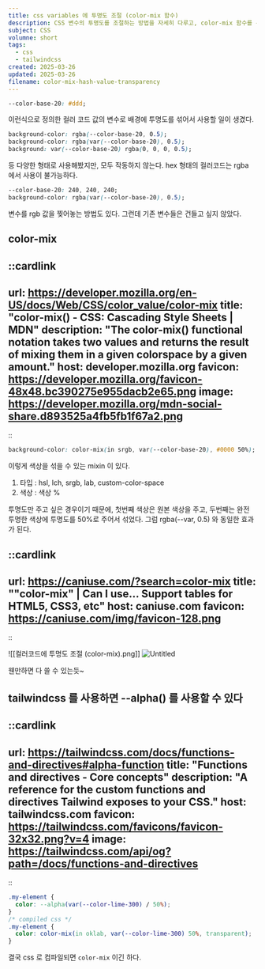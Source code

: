 ```yaml
---
title: css variables 에 투명도 조절 (color-mix 함수)
description: CSS 변수의 투명도를 조절하는 방법을 자세히 다루고, color-mix 함수를 통해 배경에 효과적인 투명도를 적용하는 기법을 소개한다. 다양한 컬러 코드 및 변수를 활용하여 디자인에 깊이를 더하는 방법을 배울 수 있다
subject: CSS
volumne: short
tags:
  - css
  - tailwindcss
created: 2025-03-26
updated: 2025-03-26
filename: color-mix-hash-value-transparency
---
```


```css
--color-base-20: #ddd;
```

이런식으로 정의한 컬러 코드 값의 변수로 배경에 투명도를 섞어서 사용할 일이 생겼다.

```css
background-color: rgba(--color-base-20, 0.5);
background-color: rgba(var(--color-base-20), 0.5);
background: var(--color-base-20) rgba(0, 0, 0, 0.5);
```

등 다양한 형태로 사용해봤지만, 모두 작동하지 않는다. hex 형태의 컬러코드는 rgba 에서 사용이 불가능하다.

```css
--color-base-20: 240, 240, 240;
background-color: rgba(var(--color-base-20), 0.5);
```

변수를 rgb 값을 찢어놓는 방법도 있다. 그런데 기존 변수들은 건들고 싶지 않았다.

## color-mix

::cardlink
---
url: https://developer.mozilla.org/en-US/docs/Web/CSS/color_value/color-mix
title: "color-mix() - CSS: Cascading Style Sheets | MDN"
description: "The color-mix() functional notation takes two <color> values and returns the result of mixing them in a given colorspace by a given amount."
host: developer.mozilla.org
favicon: https://developer.mozilla.org/favicon-48x48.bc390275e955dacb2e65.png
image: https://developer.mozilla.org/mdn-social-share.d893525a4fb5fb1f67a2.png
---
::

```css
background-color: color-mix(in srgb, var(--color-base-20), #0000 50%);
```

이렇게 색상을 섞을 수 있는 mixin 이 있다.
1. 타입 : hsl, lch, srgb, lab, custom-color-space
2. 색상 : 색상 %

투명도만 주고 싶은 경우이기 때문에, 첫번째 색상은 원본 색상을 주고, 두번째는 완전 투명한 색상에 투명도를 50%로 주어서 섞었다. 그럼 rgba(--var, 0.5) 와 동일한 효과가 된다.


::cardlink
---
url: https://caniuse.com/?search=color-mix
title: "\"color-mix\" | Can I use... Support tables for HTML5, CSS3, etc"
host: caniuse.com
favicon: https://caniuse.com/img/favicon-128.png
---
::


![[컬러코드에 투명도 조절 (color-mix).png]]
![Untitled](img/color-mix-hash-value-transparency/image.png)

웬만하면 다 쓸 수 있는듯~

## tailwindcss 를 사용하면 --alpha() 를 사용할 수 있다

::cardlink
---
url: https://tailwindcss.com/docs/functions-and-directives#alpha-function
title: "Functions and directives - Core concepts"
description: "A reference for the custom functions and directives Tailwind exposes to your CSS."
host: tailwindcss.com
favicon: https://tailwindcss.com/favicons/favicon-32x32.png?v=4
image: https://tailwindcss.com/api/og?path=/docs/functions-and-directives
---
::

```css
.my-element {
  color: --alpha(var(--color-lime-300) / 50%);
}
/* compiled css */
.my-element {
  color: color-mix(in oklab, var(--color-lime-300) 50%, transparent);
}
```

결국 css 로 컴파일되면 `color-mix` 이긴 하다.


